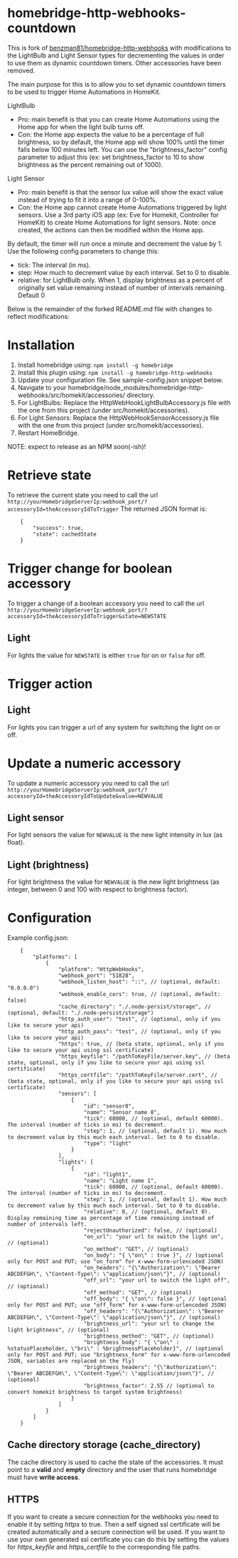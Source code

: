 # homebridge-http-webhooks-countdown

This is fork of [benzman81/homebridge-http-webhooks](https://github.com/benzman81/homebridge-http-webhooks) with modifications to the LightBulb and Light Sensor types for decrementing the values in order to use them as dynamic countdown timers. Other accessories have been removed.

The main purpose for this is to allow you to set dynamic countdown timers to be used to trigger Home Automations in HomeKit.

LightBulb 
- Pro: main benefit is that you can create Home Automations using the Home app for when the light bulb turns off.
- Con: the Home app expects the value to be a percentage of full brightness, so by default, the Home app will show 100% until the timer falls below 100 minutes left. You can use the "brightness_factor" config parameter to adjust this (ex: set brightness_factor to 10 to show brightness as the percent remaining out of 1000).

Light Sensor 
- Pro: main benefit is that the sensor lux value will show the exact value instead of trying to fit it into a range of 0-100%.
- Con: the Home app cannot create Home Automations triggered by light sensors. Use a 3rd party iOS app (ex: Eve for Homekit, Controller for HomeKit) to create Home Automations for light sensors. Note: once created, the actions can then be modified within the Home app.

By default, the timer will run once a minute and decrement the value by 1. Use the following config parameters to change this:

  - tick: The interval (in ms).
  - step: How much to decrement value by each interval. Set to 0 to disable.
  - relative: for LightBulb only. When 1, display brightness as a percent of originally set value remaining instead of number of intervals remaining. Default 0

Below is the remainder of the forked README.md file with changes to reflect modifications:

# Installation
1. Install homebridge using: `npm install -g homebridge`
2. Install this plugin using: `npm install -g homebridge-http-webhooks`
3. Update your configuration file. See sample-config.json snippet below.
4. Navigate to your homebridge/node_modules/homebridge-http-webhooks/src/homekit/accessories/ directory.
5. For LightBulbs: Replace the HttpWebHookLightBulbAccessory.js file with the one from this project (under src/homekit/accessories).
6. For Light Sensors: Replace the HttpWebHookSensorAccessory.js file with the one from this project (under src/homekit/accessories).
7. Restart HomeBridge.

NOTE: expect to release as an NPM soon(-ish)!

# Retrieve state
To retrieve the current state you need to call the url `http://yourHomebridgeServerIp:webhook_port/?accessoryId=theAccessoryIdToTrigger`
The returned JSON format is:
```
    {
        "success": true,
        "state": cachedState
    }
```

# Trigger change for boolean accessory
To trigger a change of a boolean accessory you need to call the url `http://yourHomebridgeServerIp:webhook_port/?accessoryId=theAccessoryIdToTrigger&state=NEWSTATE`

## Light
For lights the value for `NEWSTATE` is either `true` for on or `false` for off.

# Trigger action

## Light
For lights you can trigger a url of any system for switching the light on or off.

# Update a numeric accessory
To update a numeric accessory you need to call the url `http://yourHomebridgeServerIp:webhook_port/?accessoryId=theAccessoryIdToUpdate&value=NEWVALUE`

## Light sensor
For light sensors the value for `NEWVALUE` is the new light intensity in lux (as float).

## Light (brightness)
For light brightness the value for `NEWVALUE` is the new light brightness (as integer, between 0 and 100 with respect to brightness factor).

# Configuration
Example config.json:
```
    {
        "platforms": [
            {
                "platform": "HttpWebHooks",
                "webhook_port": "51828",
                "webhook_listen_host": "::", // (optional, default: "0.0.0.0")
                "webhook_enable_cors": true, // (optional, default: false)
                "cache_directory": "./.node-persist/storage", // (optional, default: "./.node-persist/storage")
                "http_auth_user": "test", // (optional, only if you like to secure your api)
                "http_auth_pass": "test", // (optional, only if you like to secure your api)
                "https": true, // (beta state, optional, only if you like to secure your api using ssl certificate)
                "https_keyfile": "/pathToKeyFile/server.key", // (beta state, optional, only if you like to secure your api using ssl certificate)
                "https_certfile": "/pathToKeyFile/server.cert", // (beta state, optional, only if you like to secure your api using ssl certificate)
                "sensors": [
                    {
                        "id": "sensor8",
                        "name": "Sensor name 8",
                        "tick": 60000, // (optional, default 60000). The interval (number of ticks in ms) to decrement. 
                        "step": 1, // (optional, default 1). How much to decrement value by this much each interval. Set to 0 to disable.
                        "type": "light"
                    }
                ],
                "lights": [
                    {
                        "id": "light1",
                        "name": "Light name 1",
                        "tick": 60000, // (optional, default 60000). The interval (number of ticks in ms) to decrement. 
                        "step": 1, // (optional, default 1). How much to decrement value by this much each interval. Set to 0 to disable.
                        "relative": 0, // (optional, default 0). Display remaining time as percentage of time remaining instead of number of intervals left.
                        "rejectUnauthorized": false, // (optional)
                        "on_url": "your url to switch the light on", // (optional)
                        "on_method": "GET", // (optional)
                        "on_body": "{ \"on\" : true }", // (optional only for POST and PUT; use "on_form" for x-www-form-urlencoded JSON)
                        "on_headers": "{\"Authorization\": \"Bearer ABCDEFGH\", \"Content-Type\": \"application/json\"}", // (optional)
                        "off_url": "your url to switch the light off", // (optional)
                        "off_method": "GET", // (optional)
                        "off_body": "{ \"on\": false }", // (optional only for POST and PUT; use "off_form" for x-www-form-urlencoded JSON)
                        "off_headers": "{\"Authorization\": \"Bearer ABCDEFGH\", \"Content-Type\": \"application/json\"}", // (optional)
                        "brightness_url": "your url to change the light brightness", // (optional)
                        "brightness_method": "GET", // (optional)
                        "brightness_body": "{ \"on\" : %statusPlaceholder, \"bri\" : %brightnessPlaceholder}", // (optional only for POST and PUT; use "brightness_form" for x-www-form-urlencoded JSON, variables are replaced on the fly)
                        "brightness_headers": "{\"Authorization\": \"Bearer ABCDEFGH\", \"Content-Type\": \"application/json\"}", // (optional)
                        "brightness_factor": 2.55 // (optional to convert homekit brightness to target system brightness)
                    }
                ]
            }
        ]
    }
```

## Cache directory storage (cache_directory)
The cache directory is used to cache the state of the accessories. It must point to a **valid** and **empty** directory and the user that runs homebridge must have **write access**.

## HTTPS
If you want to create a secure connection for the webhooks you need to enable it by setting *https* to true. Then a self signed
ssl certificate will be created automatically and a secure connection will be used. If you want to use your own generated ssl
certificate you can do this by setting the values for *https_keyfile* and *https_certfile* to the corresponding file paths.
